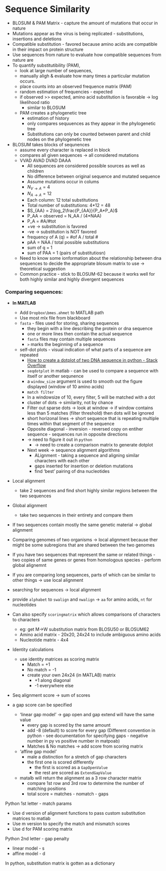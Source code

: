 # Sequence Similarity

- BLOSUM & PAM Matrix - capture the amount of mutations that occur in nature
- Mutations appear as the virus is being replicated - substitutions, insertions and deletions
- Compatible substitution - favored because amino acids are compatible in their impact on protein structure
- Use sequences from nature to evaluate how compatible sequences from nature are
- To quantify substitutibility (PAM),
    - look at large number of sequences,
    - manually aligh & evaluate how many times a particular mutation occurs.
    - place counts into an observed frequence matrix (PAM)
    - random estimation of frequencies - expected
    - if observed >> expected, amino acid substitution is favorable → log likelihood ratio
        - similar to BLOSUM
    - PAM creates a phylogenetic tree
        - estimation of history
        - only compares sequuences as they appear in the phylogenetic tree
        - Substitutions can only be counted between parent and child nodes on the phylogenetic tree
- BLOSUM takes blocks of sequnences
    - assume every character is replaced in block
    - compares all given sequences → all considered mutations
    - VVAD
    AVAD
    DVAD
    DAAA
        - All sequences are considered possible sources as well as children
        - No difference between original sequence and mutated sequence
        - Assume mutations occur in colums
        - $N_{V\to A} = 4$
        - $N_{A\to A} = 12$
        - Each column: 12 total substitutions
        - Total number of substitutions: 4*12 = 48
        - $S_{AA} = 2\log_2\frac{P_{AA}}{P_A*P_A}$
        - P_AA = observed = N_AA / (4*NAA)
        - P_A = #A/#tot
        - +ve → substitution is favored
        - -ve → substitution is NOT favored
        - frequency of A (q) = #of A / total #
        - pAA = NAA / total possible substitutions
        - sum of q = 1
        - sum of PAA = 1 (pairs of substitutiosn)
    - Need to know some ionformation about the relationship between dna sequences to decide the appropriate blosum matrix to use → theoretical suggestion
    - Common practice - stick to BLOSUM-62 because  it works well for both highly similar and highly divergent sequences

### Comparing sequences:

- **In MATLAB**
    - Add `Dropbox\bmes.ahmet` to MATLAB path
    - Use most mlx file from blackboard
    - `fasta` - files used for storing, sharing sequences
        - they begin with a line describing the protein or dna sequence
        - one or more lines then contain the actual sequence
        - `fasta` files may contain multiple sequences
        - `>` marks the beginning of a sequence
    - self-dot plots - visual indication of what parts of a sequence are repeated
        - [How to create a dotplot of two DNA sequence in python - Stack Overflow](https://stackoverflow.com/questions/40822400/how-to-create-a-dotplot-of-two-dna-sequence-in-python?rq=1)
        - `seqdotplot` in matlab - can be used to compare a sequence with itself or another sequnence
        - a `window_size`  argument is used to smooth out the figure displayed (window of 10 amino acids)
        - `match filter`
        - In a windowsize of 10, every filter, 5 will be matched with a dot
        - cluster of dots → similarity, not by chance
        - Filter out sparse dots → look at window → if window contains less than 5 matches (filter threshold) then dots will be ignored
        - short horizonal lines → short sequence that is repeating multiple times within that segment of the sequence
        - Opposite diagonal - inversion - reversed copy on entiher sequence - sequences run in opposite directions
        - → need to figure it out in `python`
            - → need to create a comparison matrix to generate dotplot
        - Next week → sequence alignment algorithms
            - ALignment - taking a sequence and aligning similar characters with each other
            - gaps inserted for insertion or deletion mutations
            - find ‘best’ pairing of dna nucleotides
        
- Local alignment
    - take 2 sequences and find short highly similar regions between the two sequences
- Global alignment
    - take two sequences in their entirety and compare them
- If two sequences contain mostly the same genetic material → global alignment
- Comparing genomes of two organisms → local alignment because ther might be some subregions that are shared between the two genomes
- If you have two sequences that represent the same or related things - two copies of same genes or genes from homologous species - perform global alignemnt
- If you are comparing long sequences, parts of which can be similar to other things → use local alignment
- searching for sequences → local alignment
- provide `alphabet` to `swalign` and `nwalign` → `aa` for amino acids, `nt` for nucleotides
- Can also specify `scoringmatrix` which allows comparisons of characters to characters
    - eg: get M→W substitution matrix from BLOSU50 or BLOSUM62
    - Amino acid matrix - 20x20, 24x24 to include ambiguous amino acids
    - Nucleotide matrix - 4x4
- Identity calculations
    - use identity matrices as scoring matrix
        - Match = +1
        - No match = -1
        - create your own 24x24 (in MATLAB) matrix
            - +1 along diagonal
            - -1 everywhere else
- Seq alignment score → sum of scores
- a gap score can be specified
    - ‘linear gap model’ → gap open and gap extend will have the same value
        - every gap is scored by the same amount
        - add -8 (default) to score for every gap (Different convention in python - see documentation for specifying gaps - negative number in py vs positive number in matpoab)
        - Matches & No matches → add score from scoring matrix
    - ‘affine gap model’
        - male a distinction for a stretch of gap characters
        - the first one is scored differently
            - the first is scored as a `GapOpenValue`
            - the rest are scored as `ExtendGapValue`
    - matalb will return the alignment as a 3 row character matrix
        - compare 1st row and 3rd row to determine the number of matching positions
        - total score = matches - nomatch - gaps

Python 1st letter - match params

- Use d version of alignment functions to pass custom substitution matrices to matlab
- Use m version to specify the match and mismatch scores
- Use d for PAM scoring matrix

Python 2nd letter - gap penalty

- linear model - s
- affine model - d

In python, substitution matrix is gotten as a dictionary